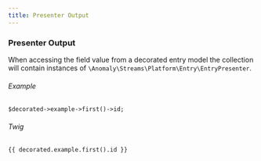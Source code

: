 ```yaml
---
title: Presenter Output
---
```


### Presenter Output

When accessing the field value from a decorated entry model the collection will contain instances of `\Anomaly\Streams\Platform\Entry\EntryPresenter`.

###### Example

    $decorated->example->first()->id;

###### Twig

    {{ decorated.example.first().id }}


